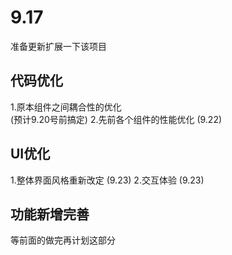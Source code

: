 # 9.17
准备更新扩展一下该项目

## 代码优化
1.原本组件之间耦合性的优化  
(预计9.20号前搞定)
2.先前各个组件的性能优化
(9.22)

## UI优化
1.整体界面风格重新改定
(9.23)
2.交互体验
(9.23)

## 功能新增完善
等前面的做完再计划这部分
